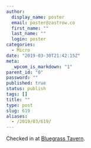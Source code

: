 ```yaml
---
author:
  display_name: poster
  email: poster@zastrow.co
  first_name: ""
  last_name: ""
  login: poster
categories:
  - Micro
date: "2019-03-30T21:42:15Z"
meta:
  _wpcom_is_markdown: "1"
parent_id: "0"
password: ""
published: true
status: publish
tags: []
title: ""
type: post
slug: 619
aliases:
  - /2019/03/619/
---
```

<p>Checked in at <a href="http://4sq.com/cocRa7">Bluegrass Tavern</a>.</p>
